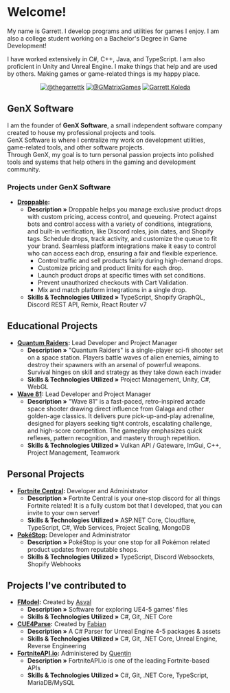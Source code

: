 # Welcome!

My name is Garrett. I develop programs and utilities for games I enjoy. I am also a college student working on a Bachelor's Degree in Game Development!

I have worked extensively in C#, C++, Java, and TypeScript. I am also proficient in Unity and Unreal Engine.
I make things that help and are used by others. Making games or game-related things is my happy place.

<p align="center">
    <a href="https://twitter.com/thegarrettk"><img src="https://img.shields.io/badge/@thegarrettk-gray?style=flat&logo=x&link=https://twitter.com/thegarrettk" alt="@thegarrettk" /></a>
    <a href="https://twitter.com/gmatrixgames"><img src="https://img.shields.io/badge/@GMatrixGames-blue?style=flat&logo=twitter&link=https://twitter.com/gmatrixgames" alt="@GMatrixGames" /></a>
    <a href="https://www.linkedin.com/in/garrett-koleda"><img src="https://img.shields.io/badge/Garrett%20Koleda-blue?style=flat&logo=linkedin" alt="Garrett Koleda" /></a>
</p>

## GenX Software

I am the founder of **GenX Software**, a small independent software company created to house my professional projects and tools.  
GenX Software is where I centralize my work on development utilities, game-related tools, and other software projects.  
Through GenX, my goal is to turn personal passion projects into polished tools and systems that help others in the gaming and development community.

### Projects under GenX Software

* **[Droppable](https://droppable.dev):**
  * **Description »** Droppable helps you manage exclusive product drops with custom pricing, access control, and queueing. Protect against bots and control access with a variety of conditions, integrations, and built-in verification, like Discord roles, join dates, and Shopify tags. Schedule drops, track activity, and customize the queue to fit your brand. Seamless platform integrations make it easy to control who can access each drop, ensuring a fair and flexible experience.
      - Control traffic and sell products fairly during high-demand drops.  
      - Customize pricing and product limits for each drop.  
      - Launch product drops at specific times with set conditions.  
      - Prevent unauthorized checkouts with Cart Validation.  
      - Mix and match platform integrations in a single drop.
  * **Skills & Technologies Utilized »** TypeScript, Shopify GraphQL, Discord REST API, Remix, React Router v7

## Educational Projects
* **[Quantum Raiders](https://github.com/GMatrixGames/QuantumRaiders):** Lead Developer and Project Manager
  * **Description »** "Quantum Raiders" is a single-player sci-fi shooter set on a space station. Players battle waves of alien enemies, aiming to destroy their spawners with an arsenal of powerful weapons. Survival hinges on skill and strategy as they take down each invader
  * **Skills & Technologies Utilized »** Project Management, Unity, C#, WebGL
* **[Wave 81](https://wave81.genxsoftware.net):** Lead Developer and Project Manager
  * **Description »** "Wave 81" is a fast-paced, retro-inspired arcade space shooter drawing direct influence from Galaga and other golden-age classics. It delivers pure pick-up-and-play adrenaline, designed for players seeking tight controls, escalating challenge, and high-score competition. The gameplay emphasizes quick reflexes, pattern recognition, and mastery through repetition.
  * **Skills & Technologies Utilized »** Vulkan API / Gateware, ImGui, C++, Project Management, Teamwork

## Personal Projects
* **[Fortnite Central](http://discord.gg/ETePR8VgQf):** Developer and Administrator
  * **Description »** Fortnite Central is your one-stop discord for all things Fortnite related! It is a fully custom bot that I developed, that you can invite to your own server!
  * **Skills & Technologies Utilized »** ASP.NET Core, Cloudflare, TypeScript, C#, Web Services, Project Scaling, MongoDB
* **[PokéStop](http://discord.gg/FxmMSdNqDb):** Developer and Administrator
  * **Description »** PokéStop is your one stop for all Pokémon related product updates from reputable shops.
  * **Skills & Technologies Utilized »** TypeScript, Discord Websockets, Shopify Webhooks 

## Projects I've contributed to

* **[FModel](https://github.com/4sval/FModel):** Created by [Asval](https://github.com/4sval)
  * **Description »** Software for exploring UE4-5 games' files
  * **Skills & Technologies Utilized »** C#, Git, .NET Core
* **[CUE4Parse](https://github.com/FabianFG/CUE4Parse):** Created by [Fabian](https://github.com/FabianFG)
  * **Description »** A C# Parser for Unreal Engine 4-5 packages & assets
  * **Skills & Technologies Utilized »** C#, Git, .NET Core, Unreal Engine, Reverse Engineering
* **[FortniteAPI.io](https://fortniteapi.io):** Administered by [Quentin](https://github.com/QuentinBellus)
  * **Description »** FortniteAPI.io is one of the leading Fortnite-based APIs
  * **Skills & Technologies Utilized »** C#, Git, .NET Core, TypeScript, MariaDB/MySQL
